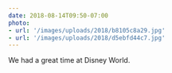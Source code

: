 ```yaml
---
date: 2018-08-14T09:50-07:00
photo:
- url: '/images/uploads/2018/b8105c8a29.jpg'
- url: '/images/uploads/2018/d5ebfd44c7.jpg'
---
```

We had a great time at Disney World.
